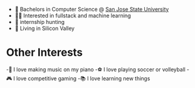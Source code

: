 - 🏫 Bachelors in Computer Science @ [San Jose State University](https://www.sjsu.edu/)
- 👨‍💻 Interested in fullstack and machine learning
- 🎢 internship hunting
- 📍 Living in Silicon Valley 

Other Interests
===
-🎹 I love making music on my piano
-⚽ I love playing soccer or volleyball
-🎮 I love competitive gaming
-📚 I love learning new things
